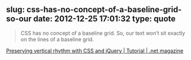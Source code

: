 slug: css-has-no-concept-of-a-baseline-grid-so-our
date: 2012-12-25 17:01:32
type: quote
---

> CSS has no concept of a baseline grid. So, our text won’t sit exactly on the lines of a baseline grid.

[Preserving vertical rhythm with CSS and jQuery | Tutorial | .net magazine](http://www.netmagazine.com/tutorials/preserving-vertical-rhythm-css-and-jquery)
